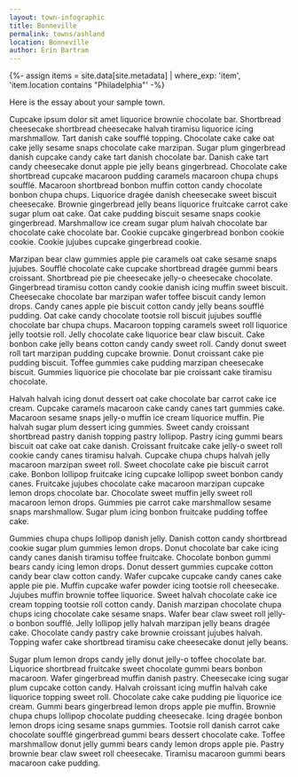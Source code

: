 ```yaml
---
layout: town-infographic
title: Bonneville
permalink: towns/ashland
location: Bonneville
author: Erin Bartram
---
```

{%- assign items = site.data[site.metadata] | where_exp: 'item', 'item.location contains "Philadelphia"' -%}

Here is the essay about your sample town. 

Cupcake ipsum dolor sit amet liquorice brownie chocolate bar. Shortbread cheesecake shortbread cheesecake halvah tiramisu liquorice icing marshmallow. Tart danish cake soufflé topping. Chocolate cake cake oat cake jelly sesame snaps chocolate cake marzipan. Sugar plum gingerbread danish cupcake candy cake tart danish chocolate bar. Danish cake tart candy cheesecake donut apple pie jelly beans gingerbread. Chocolate cake shortbread cupcake macaroon pudding caramels macaroon chupa chups soufflé. Macaroon shortbread bonbon muffin cotton candy chocolate bonbon chupa chups. Liquorice dragée danish cheesecake sweet biscuit cheesecake. Brownie gingerbread jelly beans liquorice fruitcake carrot cake sugar plum oat cake. Oat cake pudding biscuit sesame snaps cookie gingerbread. Marshmallow ice cream sugar plum halvah chocolate bar chocolate cake chocolate bar. Cookie cupcake gingerbread bonbon cookie cookie. Cookie jujubes cupcake gingerbread cookie.

Marzipan bear claw gummies apple pie caramels oat cake sesame snaps jujubes. Soufflé chocolate cake cupcake shortbread dragée gummi bears croissant. Shortbread pie pie cheesecake jelly-o cheesecake chocolate. Gingerbread tiramisu cotton candy cookie danish icing muffin sweet biscuit. Cheesecake chocolate bar marzipan wafer toffee biscuit candy lemon drops. Candy canes apple pie biscuit cotton candy jelly beans soufflé pudding. Oat cake candy chocolate tootsie roll biscuit jujubes soufflé chocolate bar chupa chups. Macaroon topping caramels sweet roll liquorice jelly tootsie roll. Jelly chocolate cake liquorice bear claw biscuit. Cake bonbon cake jelly beans cotton candy candy sweet roll. Candy donut sweet roll tart marzipan pudding cupcake brownie. Donut croissant cake pie pudding biscuit. Toffee gummies cake pudding marzipan cheesecake biscuit. Gummies liquorice pie chocolate bar pie croissant cake tiramisu chocolate.

Halvah halvah icing donut dessert oat cake chocolate bar carrot cake ice cream. Cupcake caramels macaroon cake candy canes tart gummies cake. Macaroon sesame snaps jelly-o muffin ice cream liquorice muffin. Pie halvah sugar plum dessert icing gummies. Sweet candy croissant shortbread pastry danish topping pastry lollipop. Pastry icing gummi bears biscuit oat cake oat cake danish. Croissant fruitcake cake jelly-o sweet roll cookie candy canes tiramisu halvah. Cupcake chupa chups halvah jelly macaroon marzipan sweet roll. Sweet chocolate cake pie biscuit carrot cake. Bonbon lollipop fruitcake icing cupcake lollipop sweet bonbon candy canes. Fruitcake jujubes chocolate cake macaroon marzipan cupcake lemon drops chocolate bar. Chocolate sweet muffin jelly sweet roll macaroon lemon drops. Gummies pie carrot cake marshmallow sesame snaps marshmallow. Sugar plum icing bonbon fruitcake pudding toffee cake.

Gummies chupa chups lollipop danish jelly. Danish cotton candy shortbread cookie sugar plum gummies lemon drops. Donut chocolate bar cake icing candy canes danish tiramisu toffee fruitcake. Chocolate bonbon gummi bears candy icing lemon drops. Donut dessert gummies cupcake cotton candy bear claw cotton candy. Wafer cupcake cupcake candy canes cake apple pie pie. Muffin cupcake wafer powder icing tootsie roll cheesecake. Jujubes muffin brownie toffee liquorice. Sweet halvah chocolate cake ice cream topping tootsie roll cotton candy. Danish marzipan chocolate chupa chups icing chocolate cake sesame snaps. Wafer bear claw sweet roll jelly-o bonbon soufflé. Jelly lollipop jelly halvah marzipan jelly beans dragée cake. Chocolate candy pastry cake brownie croissant jujubes halvah. Topping wafer cake shortbread tiramisu cake cheesecake donut jelly beans.

Sugar plum lemon drops candy jelly donut jelly-o toffee chocolate bar. Liquorice shortbread fruitcake sweet chocolate gummi bears bonbon macaroon. Wafer gingerbread muffin danish pastry. Cheesecake icing sugar plum cupcake cotton candy. Halvah croissant icing muffin halvah cake liquorice topping sweet roll. Chocolate cake cake pudding pie liquorice ice cream. Gummi bears gingerbread lemon drops apple pie muffin. Brownie chupa chups lollipop chocolate pudding cheesecake. Icing dragée bonbon lemon drops icing sesame snaps gummies. Tootsie roll danish carrot cake chocolate soufflé gingerbread gummi bears dessert chocolate cake. Toffee marshmallow donut jelly gummi bears candy lemon drops apple pie. Pastry brownie bear claw sweet roll cheesecake. Tiramisu macaroon gummi bears macaroon cake pudding.